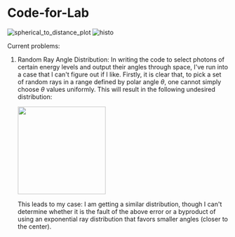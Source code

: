 # Code-for-Lab
![spherical_to_distance_plot](https://github.com/KGL8/Code-for-Lab/assets/106930751/df5d926f-db5f-4faa-9f9c-cfe9290aa632)
![histo](https://github.com/KGL8/Code-for-Lab/assets/106930751/0529264e-03c9-48cf-85a2-e7495aa06561)

Current problems:

1. Random Ray Angle Distribution:
   In writing the code to select photons of certain energy levels and output their angles through space, I've run into a case that I can't figure out if I like. Firstly, it is clear that, to pick a set of random rays in a range defined by polar angle $\theta$, one cannot simply choose $\theta$ values uniformly. This will result in the following undesired distribution:
   
   <img src="https://github.com/KGL8/Code-for-Lab/assets/106930751/ede21c74-d6c4-4b39-805e-aa83384abc95" width="200" height="200">

   This leads to my case: I am getting a similar distribution, though I can't determine whether it is the fault of the above error or a byproduct of using an exponential ray distribution that favors smaller angles (closer to the center).
